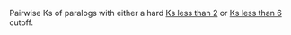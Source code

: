 
Pairwise Ks of paralogs with either a hard [Ks less than 2](ks_2max.pdf) or [Ks less than 6](ks_6max.pdf) cutoff.
